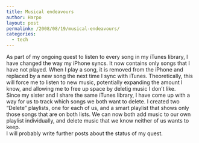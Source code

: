 ```yaml
---
title: Musical endeavours
author: Harpo
layout: post
permalink: /2008/08/19/musical-endeavours/
categories:
  - tech
---
```

As part of my ongoing quest to listen to every song in my iTunes library, I have changed the way my iPhone syncs. It now contains only songs that I have not played. When I play a song, it is removed from the iPhone and replaced by a new song the next time I sync with iTunes. Theoretically, this will force me to listen to new music, potentially expanding the amount I know, and allowing me to free up space by deletig music I don&#8217;t like.  
Since my sister and I share the same iTunes library, I have come up with a way for us to track which songs we both want to delete. I created two &#8220;Delete&#8221; playlists, one for each of us, and a smart playlist that shows only those songs that are on both lists. We can now both add music to our own playlist individually, and delete music that we know neither of us wants to keep.  
I will probably write further posts about the status of my quest.